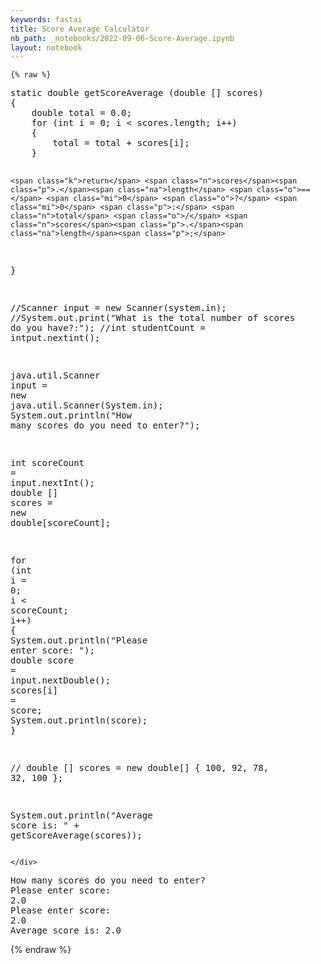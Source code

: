 ```yaml
---
keywords: fastai
title: Score Average Calculator 
nb_path: _notebooks/2022-09-06-Score-Average.ipynb
layout: notebook
---
```


<!--
#################################################
### THIS FILE WAS AUTOGENERATED! DO NOT EDIT! ###
#################################################
# file to edit: _notebooks/2022-09-06-Score-Average.ipynb
-->

<div class="container" id="notebook-container">
        
    {% raw %}
    
<div class="cell border-box-sizing code_cell rendered">
<div class="input">

<div class="inner_cell">
    <div class="input_area">
<div class=" highlight hl-java"><pre><span></span><span class="kd">static</span> <span class="kt">double</span> <span class="nf">getScoreAverage</span> <span class="p">(</span><span class="kt">double</span> <span class="o">[]</span> <span class="n">scores</span><span class="p">)</span>
<span class="p">{</span>
    <span class="kt">double</span> <span class="n">total</span> <span class="o">=</span> <span class="mf">0.0</span><span class="p">;</span>
    <span class="k">for</span> <span class="p">(</span><span class="kt">int</span> <span class="n">i</span> <span class="o">=</span> <span class="mi">0</span><span class="p">;</span> <span class="n">i</span> <span class="o">&lt;</span> <span class="n">scores</span><span class="p">.</span><span class="na">length</span><span class="p">;</span> <span class="n">i</span><span class="o">++</span><span class="p">)</span>
    <span class="p">{</span>
        <span class="n">total</span> <span class="o">=</span> <span class="n">total</span> <span class="o">+</span> <span class="n">scores</span><span class="o">[</span><span class="n">i</span><span class="o">]</span><span class="p">;</span>
    <span class="p">}</span>

    <span class="k">return</span> <span class="n">scores</span><span class="p">.</span><span class="na">length</span> <span class="o">==</span> <span class="mi">0</span> <span class="o">?</span> <span class="mi">0</span> <span class="p">:</span> <span class="n">total</span> <span class="o">/</span> <span class="n">scores</span><span class="p">.</span><span class="na">length</span><span class="p">;</span>
 
<span class="p">}</span>

<span class="c1">//Scanner input = new Scanner(system.in);</span>
<span class="c1">//System.out.print(&quot;What is the total number of scores do you have?:&quot;);</span>
<span class="c1">//int studentCount = intput.nextint();</span>

<span class="n">java</span><span class="p">.</span><span class="na">util</span><span class="p">.</span><span class="na">Scanner</span> <span class="n">input</span> <span class="o">=</span> <span class="k">new</span> <span class="n">java</span><span class="p">.</span><span class="na">util</span><span class="p">.</span><span class="na">Scanner</span><span class="p">(</span><span class="n">System</span><span class="p">.</span><span class="na">in</span><span class="p">);</span>
<span class="n">System</span><span class="p">.</span><span class="na">out</span><span class="p">.</span><span class="na">println</span><span class="p">(</span><span class="s">&quot;How many scores do you need to enter?&quot;</span><span class="p">);</span>

<span class="kt">int</span> <span class="n">scoreCount</span> <span class="o">=</span> <span class="n">input</span><span class="p">.</span><span class="na">nextInt</span><span class="p">();</span>
<span class="kt">double</span> <span class="o">[]</span> <span class="n">scores</span> <span class="o">=</span> <span class="k">new</span> <span class="kt">double</span><span class="o">[</span><span class="n">scoreCount</span><span class="o">]</span><span class="p">;</span>

<span class="k">for</span> <span class="p">(</span><span class="kt">int</span> <span class="n">i</span> <span class="o">=</span> <span class="mi">0</span><span class="p">;</span> <span class="n">i</span> <span class="o">&lt;</span> <span class="n">scoreCount</span><span class="p">;</span> <span class="n">i</span><span class="o">++</span><span class="p">)</span>
<span class="p">{</span>
    <span class="n">System</span><span class="p">.</span><span class="na">out</span><span class="p">.</span><span class="na">println</span><span class="p">(</span><span class="s">&quot;Please enter score: &quot;</span><span class="p">);</span>
    <span class="kt">double</span> <span class="n">score</span> <span class="o">=</span> <span class="n">input</span><span class="p">.</span><span class="na">nextDouble</span><span class="p">();</span>
    <span class="n">scores</span><span class="o">[</span><span class="n">i</span><span class="o">]</span> <span class="o">=</span> <span class="n">score</span><span class="p">;</span>
    <span class="n">System</span><span class="p">.</span><span class="na">out</span><span class="p">.</span><span class="na">println</span><span class="p">(</span><span class="n">score</span><span class="p">);</span>
<span class="p">}</span>

<span class="c1">// double [] scores = new double[] { 100, 92, 78, 32, 100 };</span>

<span class="n">System</span><span class="p">.</span><span class="na">out</span><span class="p">.</span><span class="na">println</span><span class="p">(</span><span class="s">&quot;Average score is: &quot;</span> <span class="o">+</span> <span class="n">getScoreAverage</span><span class="p">(</span><span class="n">scores</span><span class="p">));</span>
</pre></div>

    </div>
</div>
</div>

<div class="output_wrapper">
<div class="output">

<div class="output_area">

<div class="output_subarea output_stream output_stdout output_text">
<pre>How many scores do you need to enter?
Please enter score: 
2.0
Please enter score: 
2.0
Average score is: 2.0
</pre>
</div>
</div>

</div>
</div>

</div>
    {% endraw %}

</div>
 


